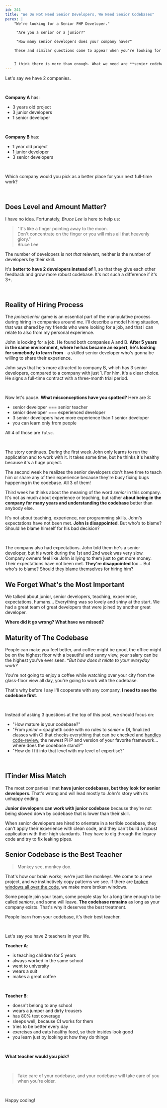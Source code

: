 ```yaml
---
id: 241
title: "We Do Not Need Senior Developers, We Need Senior Codebases"
perex: |
    "We're looking for a Senior PHP Developer."

     "Are you a senior or a junior?"

     "How many senior developers does your company have?"

    These and similar questions come to appear when you're looking for a job. The IT market says it needs more senior developers.


    I think there is more than enough. What we need are **senior codebases**.
---
```


Let's say we have 2 companies.

<br>

**Company A** has:

- 3 years old project
- 3 junior developers
- 1 senior developer

<br>

**Company B** has:

- 1 year old project
- 1 junior developer
- 3 senior developers

<br>

Which company would you pick as a better place for your next full-time work?

<br>

## Does Level and Amount Matter?

I have no idea. Fortunately, *Bruce Lee* is here to help us:

<blockquote class="blockquote text-center">
    "It's like a finger pointing away to the moon.<br>
    Don't concentrate on the finger or you will miss all that heavenly glory."

<footer class="blockquote-footer">Bruce Lee</footer>
</blockquote>


The number of developers is not *that* relevant, neither is the number of developers by their skill.

It's **better to have 2 developers instead of 1**, so that they give each other feedback and grow more robust codebase. It's not such a difference if it's 3+.

<br>

## Reality of Hiring Process

The *junior/senior* game is an essential part of the manipulative process during hiring in companies around me. I'll describe a model hiring situation, that was shared by my friends who were looking for a job, and that I can relate to also from my personal experience.

John is looking for a job. He found both companies A and B. **After 5 years in the same environment, where he has became an expert, he's looking for somebody to learn from** - a skilled senior developer who's gonna be willing to share their experience.

John says that he's more attracted to company B, which has 3 senior developers, compared to a company with just 1. For him, it's a clear choice. He signs a full-time contract with a three-month trial period.

<br>

Now let's pause. **What misconceptions have you spotted?** Here are 3:

- senior developer === senior teacher
- senior developer === experienced developer
- 3 senior developers have more experience than 1 senior developer
- you can learn only from people

All 4 of those are `false`.

<br>

The story continues. During the first week John only learns to run the application and to work with it. It takes some time, but he thinks it's healthy because it's a huge project.

The second week he realizes the senior developers don't have time to teach him or share any of their experience because they're busy fixing bugs happening in the codebase. All 3 of them!

Third week he thinks about the meaning of the word *senior* in this company. It's not as much about experience or teaching, but rather **about being in the company for many years and understanding the codebase** better than anybody else.

It's not about teaching, experience, nor programming skills. John's expectations have not been met. **John is disappointed**. But who's to blame? Should he blame himself for his bad decision?

<br>

The company also had expectations. John told them he's a senior developer, but his work during the 1st and 2nd week was very slow. Company owners feel like John is lying to them just to get more money. Their expectations have not been met. **They're disappointed** too... But who's to blame? Should they blame themselves for hiring him?

## We Forget What's the Most Important

We talked about junior, senior developers, teaching, experience, expectations, humans...
Everything was so lovely and shiny at the start. We had a great team of great developers that were joined by another great developer.

**Where did it go wrong? What have we missed?**

## Maturity of The Codebase

People can make you feel better, and coffee might be good, the office might be on the highest floor with a beautiful and sunny view, your salary can be the highest you've ever seen. **But how does it relate to your everyday work?*

You're not going to enjoy a coffee while watching over your city from the glass-floor view all day, you're going to work with the codebase.

That's why before I say I'll cooperate with any company, **I need to see the codebase first**.

<br>

Instead of asking 3 questions at the top of this post, we should focus on:

- "How mature is your codebase?"
- "From *junior* = spaghetti code with no rules to *senior* = DI, finalized classes with CI that checks everything that can be checked and [handles code-review](/blog/2019/11/18/how-to-delegate-code-reviews-to-ci/), the newest PHP and version of your favorite framework... where does the codebase stand?"
- "How do I fit into that level with my level of expertise?"

<br>

## ITinder Miss Match

The most companies I met **have junior codebases, but they look for senior developers**. That's wrong and will lead mostly to John's story with its unhappy ending.

**Junior developers can work with junior codebase** because they're not being slowed down by codebase that is lower than their skill.

When senior developers are hired to orientate in a terrible codebase, they can't apply their experience with clean code, and they can't build a robust application with their high standards. They have to dig through the legacy code and try to fix leaking pipes.

## Senior Codebase is the Best Teacher

<blockquote class="blockquote text-center">
    Monkey see, monkey doo.
</blockquote>

That's how our brain works; we're just like monkeys. We come to a new project, and we instinctively copy patterns we see. If there are [broken windows all over the code](https://blog.codinghorror.com/the-broken-window-theory), we make more broken windows.

Some people join your team, some people stay for a long time enough to be called *seniors*, and some will leave. **The codebase remains** as long as your company exists. That's why it deserves the best treatment.

People learn from your codebase, it's their best teacher.

<br>

Let's say you have 2 teachers in your life.

**Teacher A**:

- is teaching children for 5 years
- always worked in the same school
- went to university
- wears a suit
- makes a great coffee

<br>

**Teacher B**:

- doesn't belong to any school
- wears a jumper and dirty trousers
- has 80% test coverage
- sleeps well, because CI works for them
- tries to be better every day
- exercises and eats healthy food, so their insides look good
- you learn just by looking at how they do things


<br>

**What teacher would you pick?**

<br>

<blockquote class="blockquote text-center">
Take care of your codebase, and your codebase will take care of you when you're older.
</blockquote>

<br>

Happy coding!
